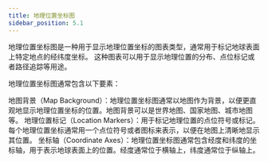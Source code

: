 ```yaml
---
title: 地理位置坐标图
sidebar_position: 5.1
---
```


地理位置坐标图是一种用于显示地理位置坐标的图表类型，通常用于标记地球表面上特定地点的经纬度坐标。
这种图表可以用于显示地理位置的分布、点位标记或者路径追踪等用途。

地理位置坐标图通常包含以下要素：

地图背景（Map Background）：地理位置坐标图通常以地图作为背景，以便更直观地显示地理位置坐标的位置。地图背景可以是世界地图、国家地图、城市地图等。
地理位置标记（Location Markers）：用于标记地理位置的点位符号或标记。每个地理位置坐标通常用一个点位符号或者图标来表示，以便在地图上清晰地显示其位置。
坐标轴（Coordinate Axes）：地理位置坐标图通常包含经度和纬度的坐标轴，用于表示地球表面上的位置。经度通常位于横轴上，纬度通常位于纵轴上。
